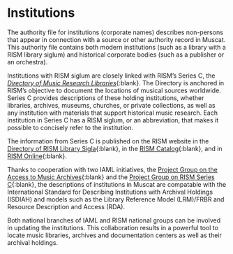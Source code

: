 # Institutions  

The authority file for institutions (corporate names) describes non-persons that appear in connection with a source or other authority record in Muscat. This authority file contains both modern institutions (such as a library with a RISM library siglum) and historical corporate bodies (such as a publisher or an orchestra).

Institutions with RISM siglum are closely linked with RISM’s Series C, the [_Directory of Music Research Libraries_](https://rism.info/publications.html){:blank}. The Directory is anchored in RISM’s objective to document the locations of musical sources worldwide. Series C provides descriptions of these holding institutions, whether libraries, archives, museums, churches, or private collections, as well as any institution with materials that support historical music research. Each institution in Series C has a RISM siglum, or an abbreviation, that makes it possible to concisely refer to the institution.

The information from Series C is published on the RISM website in the [Directory of RISM Library Sigla](https://rism.info/community/sigla.html){:blank}, in the [RISM Catalog](https://opac.rism.info/){:blank}, and in [RISM Online](https://rism.online/){:blank}.  

Thanks to cooperation with two IAML initiatives, the [Project Group on the Access to Music Archives](https://www.iaml.info/project-group-access-music-archives){:blank} and the [Project Group on RISM Series C](https://www.iaml.info/project-group-rism-series-c){:blank}, the descriptions of institutions in Muscat are compatable with the International Standard for Describing Institutions with Archival Holdings (ISDIAH) and models such as the Library Reference Model (LRM)/FRBR and Resource Description and Access (RDA).

Both national branches of IAML and RISM national groups can be involved in updating the institutions. This collaboration results in a powerful tool to locate music libraries, archives and documentation centers as well as their archival holdings.
